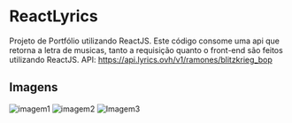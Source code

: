 # ReactLyrics
Projeto de Portfólio utilizando ReactJS.
Este código consome uma api que retorna a letra de musicas, tanto a requisição quanto o front-end são feitos utilizando ReactJS.
API: https://api.lyrics.ovh/v1/ramones/blitzkrieg_bop
## Imagens
![imagem1](https://user-images.githubusercontent.com/49932975/152700994-8b571c89-f68a-4ee5-a60e-dc7261431852.png)
![imagem2](https://user-images.githubusercontent.com/49932975/152700997-9ab5e1f5-fd99-42ae-9d1e-848c7820e75e.png)
![Imagem3](https://user-images.githubusercontent.com/49932975/152701002-5307d065-05c7-4c97-8f53-689807a7e458.png)
